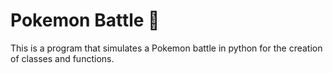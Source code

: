 # Pokemon Battle 🦊

This is a program that simulates a Pokemon battle in python for the creation of classes and functions.





